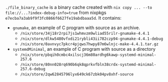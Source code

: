 `./file_binary_cache` is a binary cache created with `nix copy ... --to file://...?index-debug-info=true` from nixpkgs `e7ecba7a3ab9f9f3fc0866f6627fe19abdbaaa5d`.
It contains:
- `gnumake`, an example of C program with source as an archive.
  * `/nix/store/34j18r2rpi7js1whmvzm9wliad55rilr-gnumake-4.4.1`
  * `/nix/store/dlkw5480vfxdi21rybli43ii782czp94-gnumake-4.4.1-debug`
  * `/nix/store/0avnvyc7pkcr4pjqws7hwpy87m6wlnjc-make-4.4.1.tar.gz`
- `systemdMinimal`, an example of C program with source as a directory
  * `/nix/store/pbqih0cmbc4xilscj36m80ardhg6kawp-systemd-minimal-257.6`
  * `/nix/store/80nn028rq690b6qk8qprkvfbln38crdx-systemd-minimal-257.6-debug`
  * `/nix/store/2qw62845796lyx649ck67zbk04pv8xhf-source`

